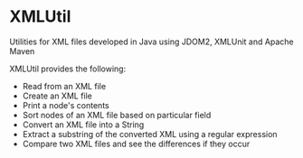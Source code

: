 # XMLUtil
Utilities for XML files developed in Java using JDOM2, XMLUnit and Apache Maven

XMLUtil provides the following:
- Read from an XML file
- Create an XML file
- Print a node's contents
- Sort nodes of an XML file based on particular field
- Convert an XML file into a String
- Extract a substring of the converted XML using a regular expression
- Compare two XML files and see the differences if they occur
